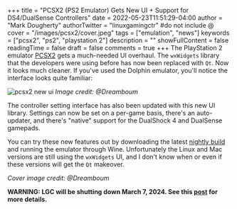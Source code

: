 +++
title = "PCSX2 (PS2 Emulator) Gets New UI + Support for DS4/DualSense Controllers"
date = 2022-05-23T11:51:29-04:00
author = "Mark Dougherty"
authorTwitter = "linuxgamingctr" #do not include @
cover = "/images/pcsx2/cover.jpeg"
tags = ["emulation", "news"]
keywords = ["pcsx2", "ps2", "playstation 2"]
description = ""
showFullContent = false
readingTime = false
draft = false
comments = true
+++
The PlayStation 2 emulator [PCSX2](https://pcsx2.net/) gets a much-needed UI overhaul. The `wxWidgets` library that the developers were using before has now been replaced with `Qt`. Now it looks much cleaner. If you've used the Dolphin emulator, you'll notice the interface looks quite familiar:

![pcsx2 new ui](/images/pcsx2/ui.png)
*Image credit: @Dreamboum*

The controller setting interface has also been updated with this new UI library. Settings can now be set on a per-game basis, there's an auto-updater, and there's "native" support for the DualShock 4 and DualSense gamepads.

You can try these new features out by downloading the latest [nightly build](https://pcsx2.net/downloads/#nightly-anchor) and running the emulator through Wine. Unfortunately the Linux and Mac versions are still using the `wxWidgets` UI, and I don't know when or even if these versions will get the `Qt` makeover.

*Cover image credit: @Dreamboum*

**WARNING: LGC will be shutting down March 7, 2024. See this [post](https://linuxgamingcentral.com/posts/the-end-of-lgc/) for more details.**

